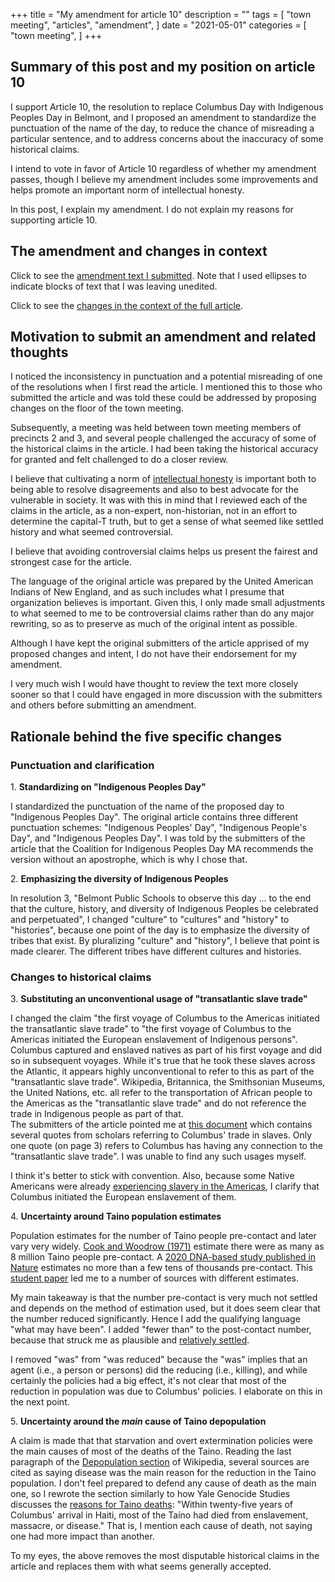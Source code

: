 +++
title = "My amendment for article 10"
description = ""
tags = [
    "town meeting",
    "articles",
    "amendment",
]
date = "2021-05-01"
categories = [
    "town meeting",
]
+++

## Summary of this post and my position on article 10

I support Article 10, the resolution to replace Columbus Day with Indigenous Peoples Day in Belmont, and I proposed an amendment to standardize the punctuation of the name of the day, to reduce the chance of misreading a particular sentence, and to address concerns about the inaccuracy of some historical claims.

I intend to vote in favor of Article 10 regardless of whether my amendment passes, though I believe my amendment includes some improvements and helps promote an important norm of intellectual honesty.

In this post, I explain my amendment. I do not explain my reasons for supporting article 10.

## The amendment and changes in context

Click to see the [amendment text I submitted](https://docs.google.com/document/d/1_mBLWsoaHyTmn7MLVhEMg7ypGk9iQ2y9hBVDi8AY32c/edit?usp=sharing). Note that I used ellipses to indicate blocks of text that I was leaving unedited.

Click to see the [changes in the context of the full article](https://docs.google.com/document/d/1fz-d8FsLEKd-61CiwA3xgv3-8f-uE0oowewUYloIwCQ/edit?usp=sharing).

## Motivation to submit an amendment and related thoughts

I noticed the inconsistency in punctuation and a potential misreading of one of the resolutions when I first read the article. I mentioned this to those who submitted the article and was told these could be addressed by proposing changes on the floor of the town meeting.

Subsequently, a meeting was held between town meeting members of precincts 2 and 3, and several people challenged the accuracy of some of the historical claims in the article. I had been taking the historical accuracy for granted and felt challenged to do a closer review.

I believe that cultivating a norm of [intellectual honesty](https://en.wikipedia.org/wiki/Intellectual_honesty) is important both to being able to resolve disagreements and also to best advocate for the vulnerable in society. It was with this in mind that I reviewed each of the claims in the article, as a non-expert, non-historian, not in an effort to determine the capital-T truth, but to get a sense of what seemed like settled history and what seemed controversial.

I believe that avoiding controversial claims helps us present the fairest and strongest case for the article.

The language of the original article was prepared by the United American Indians of New England, and as such includes what I presume that organization believes is important. Given this, I only made small adjustments to what seemed to me to be controversial claims rather than do any major rewriting, so as to preserve as much of the original intent as possible.

Although I have kept the original submitters of the article apprised of my proposed changes and intent, I do not have their endorsement for my amendment.

I very much wish I would have thought to review the text more closely sooner so that I could have engaged in more discussion with the submitters and others before submitting an amendment.

## Rationale behind the five specific changes

### Punctuation and clarification

1\. **Standardizing on "Indigenous Peoples Day"**

I standardized the punctuation of the name of the proposed day to "Indigenous Peoples Day". The original article contains three different punctuation schemes: "Indigenous Peoples' Day", "Indigenous People's Day", and "Indigenous Peoples Day". I was told by the submitters of the article that the Coalition for Indigenous Peoples Day MA recommends the version without an apostrophe, which is why I chose that.

2\. **Emphasizing the diversity of Indigenous Peoples**

In resolution 3, "Belmont Public Schools to observe this day ... to the end that the culture, history, and diversity of Indigenous Peoples be celebrated and perpetuated", I changed "culture" to "cultures" and "history" to "histories", because one point of the day is to emphasize the diversity of tribes that exist. By pluralizing "culture" and "history", I believe that point is made clearer. The different tribes have different cultures and histories.

### Changes to historical claims

3\. **Substituting an unconventional usage of "transatlantic slave trade"**

 I changed the claim "the first voyage of Columbus to the Americas initiated the transatlantic slave trade" to "the first voyage of Columbus to the Americas initiated the European enslavement of Indigenous persons". Columbus captured and enslaved natives as part of his first voyage and did so in subsequent voyages. While it's true that he took these slaves across the Atlantic, it appears highly unconventional to refer to this as part of the "transatlantic slave trade". Wikipedia, Britannica, the Smithsonian Museums, the United Nations, etc. all refer to the transportation of African people to the Americas as the "transatlantic slave trade" and do not reference the trade in Indigenous people as part of that.   
The submitters of the article pointed me at [this document](https://drive.google.com/file/d/1aUXQ3hkX99YxpFaNtFtzmy9NgCqOjdPu/view?usp=sharing) which contains several quotes from scholars referring to Columbus' trade in slaves. Only one quote (on page 3) refers to Columbus has having any connection to the "transatlantic slave trade". I was unable to find any such usages myself.

I think it's better to stick with convention. Also, because some Native Americans were already [experiencing slavery in the Americas](https://en.wikipedia.org/wiki/Slavery_among_Native_Americans_in_the_United_States), I clarify that Columbus initiated the European enslavement of them.

4\. **Uncertainty around Taino population estimates**

Population estimates for the number of Taino people pre-contact and later vary very widely. [Cook and Woodrow (1971)](https://www.transformcolumbusday.org/faqtcd.html) estimate there were as many as 8 million Taino people pre-contact. A [2020 DNA-based study published in Nature](https://www.nytimes.com/2020/12/23/opinion/dna-caribbean-genocide.html) estimates no more than a few tens of thousands pre-contact. This [student paper](https://digitalcommons.wou.edu/cgi/viewcontent.cgi?article=1222&context=his) led me to a number of sources with different estimates.

 My main takeaway is that the number pre-contact is very much not settled and depends on the method of estimation used, but it does seem clear that the number reduced significantly. Hence I add the qualifying language "what may have been". I added "fewer than" to the post-contact number, because that struck me as plausible and [relatively settled](https://en.wikipedia.org/wiki/Ta%C3%ADno#Depopulation).

I removed "was" from "was reduced" because the "was" implies that an agent (i.e., a person or persons) did the reducing (i.e., killing), and while certainly the policies had a big effect, it's not clear that most of the reduction in population was due to Columbus' policies. I elaborate on this in the next point.

5\. **Uncertainty around the *main* cause of Taino depopulation**

A claim is made that that starvation and overt extermination policies were the main causes of most of the deaths of the Taino. Reading the last paragraph of the [Depopulation section](https://en.wikipedia.org/wiki/Ta%C3%ADno#Depopulation) of Wikipedia, several sources are cited as saying disease was the main reason for the reduction in the Taino population. I don't feel prepared to defend any cause of death as the main one, so I rewrote the section similarly to how Yale Genocide Studies discusses the [reasons for Taino deaths](https://gsp.yale.edu/case-studies/colonial-genocides-project/hispaniola): "Within twenty-five years of Columbus' arrival in Haiti, most of the Taíno had died from enslavement, massacre, or disease." That is, I mention each cause of death, not saying one had more impact than another.

To my eyes, the above removes the most disputable historical claims in the article and replaces them with what seems generally accepted.
